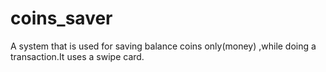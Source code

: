 # coins_saver
A system that is used for saving balance coins only(money) ,while doing a transaction.It uses a swipe card.
